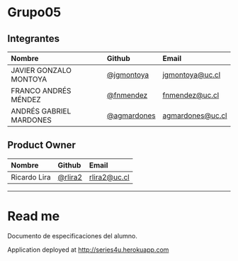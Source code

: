 # Grupo05

## Integrantes

| Nombre | Github | Email |
| :----- | :----- | :------- |
| JAVIER GONZALO MONTOYA | [@jgmontoya](https://github.com/jgmontoya) | jgmontoya@uc.cl |
| FRANCO ANDRÉS MÉNDEZ | [@fnmendez](https://github.com/fnmendez) | fnmendez@uc.cl |
| ANDRÉS GABRIEL MARDONES | [@agmardones](https://github.com/agmardones) | agmardones@uc.cl |

## Product Owner
| Nombre | Github | Email |
| :----- | :----- | :------- |
| Ricardo Lira | [@rlira2](https://github.com/rlira2) | rlira2@uc.cl |

________________________

# Read me

Documento de especificaciones del alumno.

Application deployed at http://series4u.herokuapp.com

